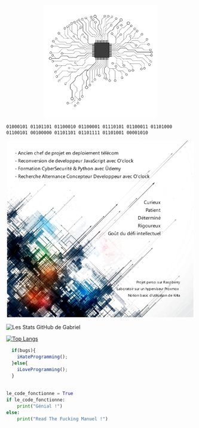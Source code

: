<p align="center">
  <img src="https://github.com/gabrielQ12/gabrielQ12/blob/main/img/Brain-removebg-preview.png" alt="Cover">
</p>



```bin
01000101 01101101 01100010 01100001 01110101 01100011 01101000 01100101 00100000 01101101 01101111 01101001 00001010
``` 



<p align="center">
  <img src="https://github.com/gabrielQ12/gabrielQ12/blob/main/img/git6.png" alt="Qualitys">
</p>

![Les Stats GitHub de Gabriel](https://github-readme-stats.vercel.app/api?username=gabrielQ12&show_icons=true&theme=dark&hide_rank=true&count_private=true)

[![Top Langs](https://github-readme-stats.vercel.app/api/top-langs/?username=gabrielQ12&icons=true&theme=dark)](https://github.com/gabrielQ12/github-readme-stats)

```js
  if(bugs){
    iHateProgramming();
  }else{
    iLoveProgramming();
  }
```

```python

le_code_fonctionne = True
if le_code_fonctionne:
    print("Génial !")
else: 
    print("Read The Fucking Manuel !")
```
